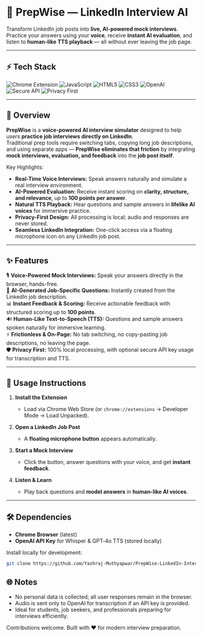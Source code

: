 # 🚀 PrepWise — LinkedIn Interview AI  
Transform LinkedIn job posts into **live, AI-powered mock interviews**. Practice your answers using your **voice**, receive **instant AI evaluation**, and listen to **human-like TTS playback** — all without ever leaving the job page.  

---

## ⚡ Tech Stack

![Chrome Extension](https://img.shields.io/badge/Chrome%20Extension-Manifest%20v3-blue?logo=google-chrome&logoColor=white)
![JavaScript](https://img.shields.io/badge/JavaScript-ES6%2B-F7DF1E?logo=javascript&logoColor=black)
![HTML5](https://img.shields.io/badge/HTML5-E34F26?logo=html5&logoColor=white)
![CSS3](https://img.shields.io/badge/CSS3-1572B6?logo=css3&logoColor=white)
![OpenAI](https://img.shields.io/badge/OpenAI-Whisper%20%7C%20GPT--4o-412991?logo=openai&logoColor=white)
![Secure API](https://img.shields.io/badge/Secure%20API%20Handling-Yes-blueviolet)
![Privacy First](https://img.shields.io/badge/Privacy%20First-Local%20Processing-brightgreen)

---

## 📖 Overview
**PrepWise** is a **voice-powered AI interview simulator** designed to help users **practice job interviews directly on LinkedIn**.  
Traditional prep tools require switching tabs, copying long job descriptions, and using separate apps — **PrepWise eliminates that friction** by integrating **mock interviews, evaluation, and feedback** into the **job post itself**.  

Key Highlights:
- **Real-Time Voice Interviews:** Speak answers naturally and simulate a real interview environment.  
- **AI-Powered Evaluation:** Receive instant scoring on **clarity, structure, and relevance**, up to **100 points per answer**.  
- **Natural TTS Playback:** Hear questions and sample answers in **lifelike AI voices** for immersive practice.  
- **Privacy-First Design:** All processing is local; audio and responses are never stored.  
- **Seamless LinkedIn Integration:** One-click access via a floating microphone icon on any LinkedIn job post.  

---

## ✨ Features
🎙 **Voice-Powered Mock Interviews:** Speak your answers directly in the browser, hands-free.  
🤖 **AI-Generated Job-Specific Questions:** Instantly created from the LinkedIn job description.  
📊 **Instant Feedback & Scoring:** Receive actionable feedback with structured scoring up to **100 points**.  
🔊 **Human-Like Text-to-Speech (TTS):** Questions and sample answers spoken naturally for immersive learning.  
⚡ **Frictionless & On-Page:** No tab switching, no copy-pasting job descriptions, no leaving the page.  
🛡 **Privacy First:** 100% local processing, with optional secure API key usage for transcription and TTS.  

---

## 🚀 Usage Instructions
1. **Install the Extension**  
   - Load via Chrome Web Store (or `chrome://extensions` → Developer Mode → Load Unpacked).  

2. **Open a LinkedIn Job Post**  
   - A **floating microphone button** appears automatically.  

3. **Start a Mock Interview**  
   - Click the button, answer questions with your voice, and get **instant feedback**.  

4. **Listen & Learn**  
   - Play back questions and **model answers** in **human-like AI voices**.  

---

## 🛠 Dependencies
- **Chrome Browser** (latest)  
- **OpenAI API Key** for Whisper & GPT‑4o TTS (stored locally)  

Install locally for development:
```bash
git clone https://github.com/Yashraj-Muthyapwar/PrepWise-LinkedIn-Interview-AI.git
```
## 🌐 Notes
- No personal data is collected; all user responses remain in the browser.
- Audio is sent only to OpenAI for transcription if an API key is provided.
- Ideal for students, job seekers, and professionals preparing for interviews efficiently.

Contributions welcome. Built with ❤️ for modern interview preparation.
